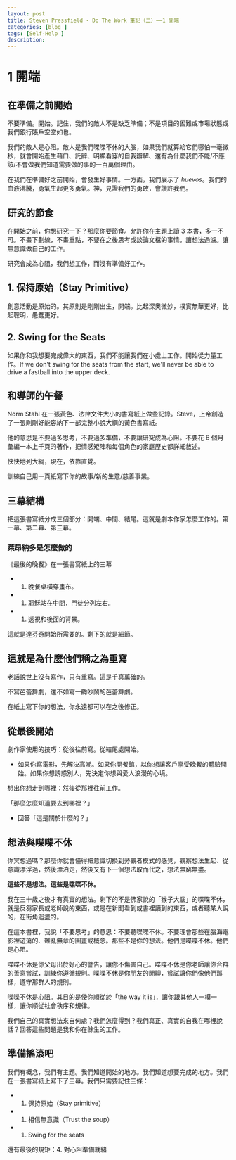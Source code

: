 ```yaml
---
layout: post
title: Steven Pressfield - Do The Work 筆記（二）——1 開端
categories: [blog ]
tags: [Self-Help ]
description:
---
```


# 1 開端

## 在準備之前開始

不要準備。開始。記住，我們的敵人不是缺乏準備；不是項目的困難或市場狀態或我們銀行賬戶空空如也。

我們的敵人是心阻。敵人是我們喋喋不休的大腦，如果我們就算給它們哪怕一毫微秒，就會開始產生藉口、託辭、明顯看穿的自我辯解、還有為什麼我們不能/不應該/不會做我們知道需要做的事的一百萬個理由。

在我們在準備好之前開始，會發生好事情。一方面，我們展示了 *huevos*。我們的血液沸騰，勇氣生起更多勇氣。神，見證我們的勇敢，會讚許我們。

## 研究的節食

在開始之前，你想研究一下？那麼你要節食。允許你在主題上讀 3 本書，多一不可。不畫下劃線，不畫重點，不要在之後思考或談論文檔的事情。讓想法過濾。讓無意識做自己的工作。

研究會成為心阻，我們想工作，而沒有準備好工作。

## 1. 保持原始（Stay Primitive）

創意活動是原始的。其原則是剛剛出生，開端。比起深奧微妙，樸實無華更好，比起聰明，愚蠢更好。

## 2. Swing for the Seats

如果你和我想要完成偉大的東西，我們不能讓我們在小處上工作。開始從力量工作。If we don't swing for the seats from the start, we'll never be able to drive a fastball into the upper deck.

## 和導師的午餐

Norm Stahl 在一張黃色、法律文件大小的書寫紙上做些記錄。Steve，上帝創造了一張剛剛好能容納下一部完整小說大綱的黃色書寫紙。

他的意思是不要過多思考，不要過多準備，不要讓研究成為心阻。不要花 6 個月彙編一本上千頁的著作，把情感矩陣和每個角色的家庭歷史都詳細敘述。

快快地列大綱，現在，依靠直覺。

訓練自己用一頁紙寫下你的故事/新的生意/慈善事業。

## 三幕結構

把這張書寫紙分成三個部分：開端、中間、結尾。這就是劇本作家怎麼工作的。第一幕、第二幕、第三幕。

### 萊昂納多是怎麼做的

《最後的晚餐》在一張書寫紙上的三幕

* 1. 晚餐桌橫穿畫布。
* 1. 耶穌站在中間，門徒分列左右。
* 1. 透視和後面的背景。

這就是達芬奇開始所需要的。剩下的就是細節。

## 這就是為什麼他們稱之為重寫

老話說世上沒有寫作，只有重寫。這是千真萬確的。

不寫芭蕾舞劇，還不如寫一齣吵鬧的芭蕾舞劇。

在紙上寫下你的想法，你永遠都可以在之後修正。

## 從最後開始

劇作家使用的技巧：從後往前寫。從結尾處開始。

* 如果你寫電影，先解決高潮。如果你開餐館，以你想讓客戶享受晚餐的體驗開始。如果你想誘惑別人，先決定你想與愛人浪漫的心境。

想出你想走到哪裡；然後從那裡往前工作。

「那麼怎麼知道要去到哪裡？」

* 回答「這是關於什麼的？」

## 想法與喋喋不休

你冥想過嗎？那麼你就會懂得把意識切換到旁觀者模式的感覺，觀察想法生起、從意識漂浮過，然後漂泊走，然後又有下一個想法取而代之，想法無窮無盡。

**這些不是想法。這些是喋喋不休。**

我在三十歲之後才有真實的想法。剩下的不是佛家說的「猴子大腦」的喋喋不休，就是反芻家長或老師說的東西，或是在新聞看到或書裡讀到的東西，或者聽某人說的，在街角迴盪的。

在這本書裡，我說「不要思考」的意思：不要聽喋喋不休。不要理會那些在腦海電影裡遊蕩的、雜亂無章的圖畫或概念。那些不是你的想法。他們是喋喋不休。他們是心阻。

喋喋不休是你父母出於好心的警告，讓你不傷害自己。喋喋不休是你老師讓你合群的善意嘗試，訓練你遵循規則。喋喋不休是你朋友的閒聊，嘗試讓你們像他們那樣，遵守那群人的規則。

喋喋不休是心阻。其目的是使你順從於「the way it is」，讓你跟其他人一模一樣，讓你順從社會秩序和規律。

我們自己的真實想法來自何處？我們怎麼得到？我們真正、真實的自我在哪裡說話？回答這些問題是我和你在餘生的工作。

## 準備搖滾吧

我們有概念，我們有主題。我們知道開始的地方。我們知道想要完成的地方。我們在一張書寫紙上寫下了三幕。我們只需要記住三條：

* 1. 保持原始（Stay primitive）
* 1. 相信無意識（Trust the soup）
* 1. Swing for the seats

還有最後的規矩：4. 對心阻準備就緒